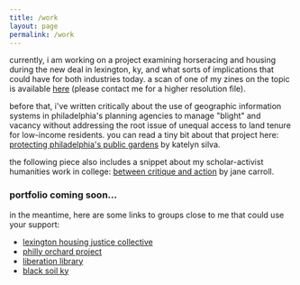 ```yaml
---
title: /work
layout: page
permalink: /work
---
```

currently, i am working on a project examining horseracing and housing during the new deal in lexington, ky, and what sorts of implications that could have for both industries today. a scan of one of my zines on the topic is available [here](/tracks-traces-small.pdf) (please contact me for a higher resolution file).

before that, i've written critically about the use of geographic information systems in philadelphia's planning agencies to manage "blight" and vacancy without addressing the root issue of unequal access to land tenure for low-income residents. you can read a tiny bit about that project here: [protecting philadelphia's public gardens](https://omnia.sas.upenn.edu/story/protecting-philadelphia%E2%80%99s-urban-gardens) by katelyn silva.

the following piece also includes a snippet about my scholar-activist humanities work in college: [between critique and action](https://omnia.sas.upenn.edu/story/between-critique-and-action) by jane carroll.

### portfolio coming soon...

in the meantime, here are some links to groups close to me that could use your support:
- [lexington housing justice collective](https://twitter.com/lexhousejustice)
- [philly orchard project](https://www.phillyorchards.org/donate)
- [liberation library](https://www.liberationlib.com/donate.html)
- [black soil ky](https://pages.donately.com/lexingtonlyric/campaign/black-soil-our-better-nature)
